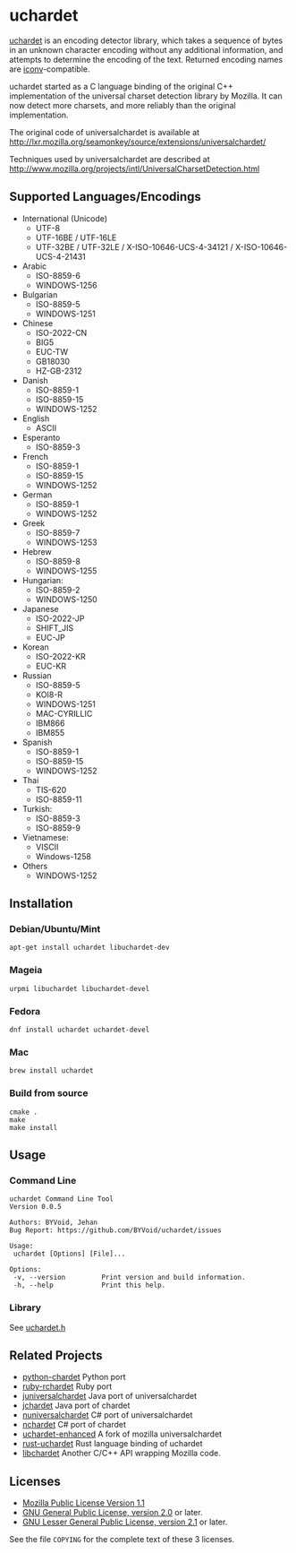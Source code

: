 # uchardet

[uchardet](https://github.com/BYVoid/uchardet) is an encoding detector library, which takes a sequence of bytes in an unknown character encoding without any additional information, and attempts to determine the encoding of the text. Returned encoding names are [iconv](https://www.gnu.org/software/libiconv/)-compatible.

uchardet started as a C language binding of the original C++ implementation of the universal charset detection library by Mozilla. It can now detect more charsets, and more reliably than the original implementation.

The original code of universalchardet is available at http://lxr.mozilla.org/seamonkey/source/extensions/universalchardet/

Techniques used by universalchardet are described at http://www.mozilla.org/projects/intl/UniversalCharsetDetection.html

## Supported Languages/Encodings

  * International (Unicode)
    * UTF-8
    * UTF-16BE / UTF-16LE
    * UTF-32BE / UTF-32LE / X-ISO-10646-UCS-4-34121 / X-ISO-10646-UCS-4-21431
  * Arabic
    * ISO-8859-6
    * WINDOWS-1256
  * Bulgarian
    * ISO-8859-5
    * WINDOWS-1251
  * Chinese
    * ISO-2022-CN
    * BIG5
    * EUC-TW
    * GB18030
    * HZ-GB-2312
  * Danish
    * ISO-8859-1
    * ISO-8859-15
    * WINDOWS-1252
  * English
    * ASCII
  * Esperanto
    * ISO-8859-3
  * French
    * ISO-8859-1
    * ISO-8859-15
    * WINDOWS-1252
  * German
    * ISO-8859-1
    * WINDOWS-1252
  * Greek
    * ISO-8859-7
    * WINDOWS-1253
  * Hebrew
    * ISO-8859-8
    * WINDOWS-1255
  * Hungarian:
    * ISO-8859-2
    * WINDOWS-1250
  * Japanese
    * ISO-2022-JP
    * SHIFT_JIS
    * EUC-JP
  * Korean
    * ISO-2022-KR
    * EUC-KR
  * Russian
    * ISO-8859-5
    * KOI8-R
    * WINDOWS-1251
    * MAC-CYRILLIC
    * IBM866
    * IBM855
  * Spanish
    * ISO-8859-1
    * ISO-8859-15
    * WINDOWS-1252
  * Thai
    * TIS-620
    * ISO-8859-11
  * Turkish:
    * ISO-8859-3
    * ISO-8859-9
  * Vietnamese:
    * VISCII
    * Windows-1258
  * Others
    * WINDOWS-1252

## Installation

### Debian/Ubuntu/Mint

    apt-get install uchardet libuchardet-dev

### Mageia

    urpmi libuchardet libuchardet-devel

### Fedora

    dnf install uchardet uchardet-devel

### Mac

    brew install uchardet

### Build from source

    cmake .
    make
    make install

## Usage

### Command Line

```
uchardet Command Line Tool
Version 0.0.5

Authors: BYVoid, Jehan
Bug Report: https://github.com/BYVoid/uchardet/issues

Usage:
 uchardet [Options] [File]...

Options:
 -v, --version         Print version and build information.
 -h, --help            Print this help.
 ```
### Library

See [uchardet.h](https://github.com/BYVoid/uchardet/blob/master/src/uchardet.h)

## Related Projects

  * [python-chardet](https://github.com/chardet/chardet) Python port
  * [ruby-rchardet](http://rubyforge.org/projects/chardet/) Ruby port
  * [juniversalchardet](http://code.google.com/p/juniversalchardet/) Java port of universalchardet
  * [jchardet](http://jchardet.sourceforge.net/) Java port of chardet
  * [nuniversalchardet](http://code.google.com/p/nuniversalchardet/) C# port of universalchardet
  * [nchardet](http://www.conceptdevelopment.net/Localization/NCharDet/) C# port of chardet
  * [uchardet-enhanced](https://bitbucket.org/medoc/uchardet-enhanced) A fork of mozilla universalchardet
  * [rust-uchardet](https://github.com/emk/rust-uchardet) Rust language binding of uchardet
  * [libchardet](https://ftp.oops.org/pub/oops/libchardet/) Another C/C++ API wrapping Mozilla code.

## Licenses

* [Mozilla Public License Version 1.1](http://www.mozilla.org/MPL/1.1/)
* [GNU General Public License, version 2.0](http://www.gnu.org/licenses/old-licenses/gpl-2.0.en.html) or later.
* [GNU Lesser General Public License, version 2.1](http://www.gnu.org/licenses/old-licenses/lgpl-2.1.en.html) or later.

See the file `COPYING` for the complete text of these 3 licenses.
